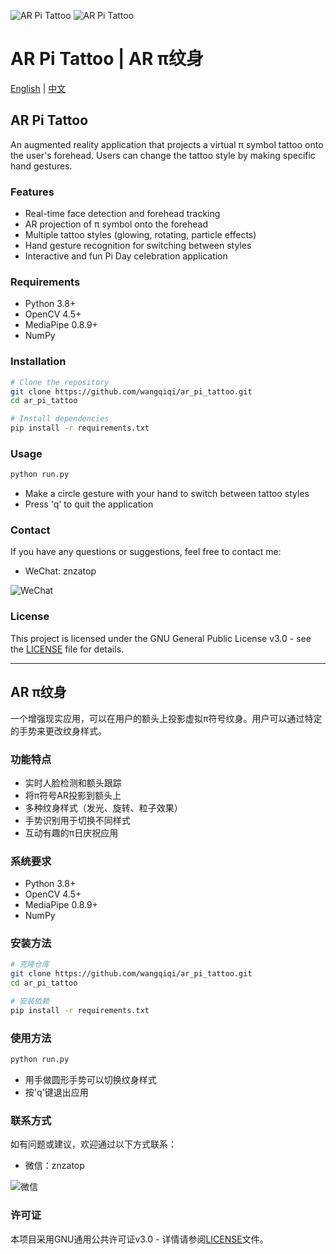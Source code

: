 ![AR Pi Tattoo](https://github.com/wangqiqi/interesting_assets/blob/main/images/ar_pi_1.png)
![AR Pi Tattoo](https://github.com/wangqiqi/interesting_assets/blob/main/images/ar_pi_2.png)

# AR Pi Tattoo | AR π纹身

[English](#english) | [中文](#中文)

<a name="english"></a>
## AR Pi Tattoo

An augmented reality application that projects a virtual π symbol tattoo onto the user's forehead. Users can change the tattoo style by making specific hand gestures.

### Features

- Real-time face detection and forehead tracking
- AR projection of π symbol onto the forehead
- Multiple tattoo styles (glowing, rotating, particle effects)
- Hand gesture recognition for switching between styles
- Interactive and fun Pi Day celebration application

### Requirements

- Python 3.8+
- OpenCV 4.5+
- MediaPipe 0.8.9+
- NumPy

### Installation

```bash
# Clone the repository
git clone https://github.com/wangqiqi/ar_pi_tattoo.git
cd ar_pi_tattoo

# Install dependencies
pip install -r requirements.txt
```

### Usage

```bash
python run.py
```

- Make a circle gesture with your hand to switch between tattoo styles
- Press 'q' to quit the application

### Contact

If you have any questions or suggestions, feel free to contact me:

- WeChat: znzatop

![WeChat](https://github.com/wangqiqi/interesting_assets/blob/main/images/wechat.jpg)

### License

This project is licensed under the GNU General Public License v3.0 - see the [LICENSE](LICENSE) file for details.

---

<a name="中文"></a>
## AR π纹身

一个增强现实应用，可以在用户的额头上投影虚拟π符号纹身。用户可以通过特定的手势来更改纹身样式。

### 功能特点

- 实时人脸检测和额头跟踪
- 将π符号AR投影到额头上
- 多种纹身样式（发光、旋转、粒子效果）
- 手势识别用于切换不同样式
- 互动有趣的π日庆祝应用

### 系统要求

- Python 3.8+
- OpenCV 4.5+
- MediaPipe 0.8.9+
- NumPy

### 安装方法

```bash
# 克隆仓库
git clone https://github.com/wangqiqi/ar_pi_tattoo.git
cd ar_pi_tattoo

# 安装依赖
pip install -r requirements.txt
```

### 使用方法

```bash
python run.py
```

- 用手做圆形手势可以切换纹身样式
- 按'q'键退出应用

### 联系方式

如有问题或建议，欢迎通过以下方式联系：

- 微信：znzatop

![微信](https://github.com/wangqiqi/interesting_assets/blob/main/images/wechat.jpg)

### 许可证

本项目采用GNU通用公共许可证v3.0 - 详情请参阅[LICENSE](LICENSE)文件。 